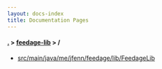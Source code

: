 ```yaml
---
layout: docs-index
title: Documentation Pages
---
```

#### [.](./../index) > [feedage-lib](./index) > **/**

- [src/main/java/me/jfenn/feedage/lib/FeedageLib](src/main/java/me/jfenn/feedage/lib/FeedageLib)
